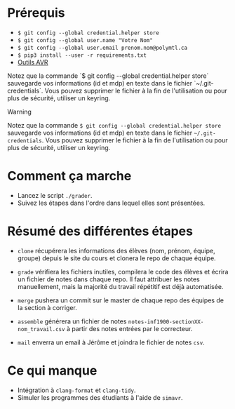 # Prérequis
- `$ git config --global credential.helper store`
- `$ git config --global user.name "Votre Nom"`
- `$ git config --global user.email prenom.nom@polymtl.ca`
- `$ pip3 install --user -r requirements.txt`
- [Outils AVR](http://www.groupes.polymtl.ca/inf1900/fichiers/)

<aside class="warning">
Notez que la commande `$ git config --global credential.helper store` sauvegarde vos informations (id et mdp) en texte dans le fichier `~/.git-credentials`. Vous pouvez supprimer le fichier à la fin de l'utilisation ou pour plus de sécurité, utiliser un keyring.
</aside>



> [!WARNING]
> Notez que la commande `$ git config --global credential.helper store` sauvegarde vos informations (id et mdp) en texte dans le fichier `~/.git-credentials`. Vous pouvez supprimer le fichier à la fin de l'utilisation ou pour plus de sécurité, utiliser un keyring.

# Comment ça marche
- Lancez le script `./grader`.
- Suivez les étapes dans l'ordre dans lequel elles sont présentées.

# Résumé des différentes étapes
- `clone` récupérera les informations des élèves (nom, prénom, équipe,
  groupe) depuis le site du cours et clonera le repo de chaque équipe.
  
- `grade` vérifiera les fichiers inutiles, compilera le code des
  élèves et écrira un fichier de notes dans chaque repo.  Il faut
  attribuer les notes manuellement, mais la majorité du travail
  répétitif est déjà automatisée.

- `merge` pushera un commit sur le master de chaque repo des équipes de
 la section à corriger.
  
- `assemble` générera un fichier de notes `notes-inf1900-sectionXX-nom_travail.csv`
 à partir des notes entrées par le correcteur.
  
- `mail` enverra un email à Jérôme et joindra le fichier de notes `csv`.

# Ce qui manque
- Intégration à `clang-format` et `clang-tidy`.
- Simuler les programmes des étudiants à l'aide de `simavr`.
